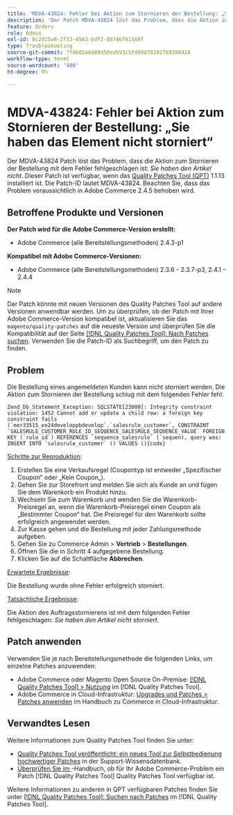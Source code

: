 ```yaml
---
title: 'MDVA-43824: Fehler bei Aktion zum Stornieren der Bestellung: „Sie haben das Element nicht storniert“'
description: 'Der Patch MDVA-43824 löst das Problem, dass die Aktion zum Stornieren der Bestellung mit folgendem Fehler fehlgeschlagen ist: * Sie haben den Artikel nicht storniert*. Dieser Patch ist verfügbar, wenn das [Quality Patches Tool (QPT)](https://experienceleague.adobe.com/de/docs/commerce-operations/tools/quality-patches-tool/quality-patches-tool-to-self-serve-quality-patches) 1.1.13 installiert ist. Die Patch-ID lautet MDVA-43824. Beachten Sie, dass das Problem voraussichtlich in Adobe Commerce 2.4.5 behoben wird.'
feature: Orders
role: Admin
exl-id: 8c2d15a0-2f53-4583-bdf2-86746f61160f
type: Troubleshooting
source-git-commit: 7fdb02a6d89d50ea593c5fd99d78101f89198424
workflow-type: tm+mt
source-wordcount: '480'
ht-degree: 0%

---
```


# MDVA-43824: Fehler bei Aktion zum Stornieren der Bestellung: „Sie haben das Element nicht storniert“

Der MDVA-43824 Patch löst das Problem, dass die Aktion zum Stornieren der Bestellung mit dem Fehler fehlgeschlagen ist: *Sie haben den Artikel nicht*. Dieser Patch ist verfügbar, wenn das [Quality Patches Tool (QPT)](https://experienceleague.adobe.com/de/docs/commerce-operations/tools/quality-patches-tool/quality-patches-tool-to-self-serve-quality-patches) 1.1.13 installiert ist. Die Patch-ID lautet MDVA-43824. Beachten Sie, dass das Problem voraussichtlich in Adobe Commerce 2.4.5 behoben wird.

## Betroffene Produkte und Versionen

**Der Patch wird für die Adobe Commerce-Version erstellt:**

* Adobe Commerce (alle Bereitstellungsmethoden) 2.4.3-p1

**Kompatibel mit Adobe Commerce-Versionen:**

* Adobe Commerce (alle Bereitstellungsmethoden) 2.3.6 - 2.3.7-p3, 2.4.1 - 2.4.4

>[!NOTE]
>
>Der Patch könnte mit neuen Versionen des Quality Patches Tool auf andere Versionen anwendbar werden. Um zu überprüfen, ob der Patch mit Ihrer Adobe Commerce-Version kompatibel ist, aktualisieren Sie das `magento/quality-patches` auf die neueste Version und überprüfen Sie die Kompatibilität auf der Seite [[!DNL Quality Patches Tool]: Nach Patches suchen](https://experienceleague.adobe.com/de/docs/commerce-operations/tools/quality-patches-tool/quality-patches-tool-to-self-serve-quality-patches). Verwenden Sie die Patch-ID als Suchbegriff, um den Patch zu finden.

## Problem

Die Bestellung eines angemeldeten Kunden kann nicht storniert werden. Die Aktion zum Stornieren der Bestellung schlug mit dem folgenden Fehler fehl:

```
Zend_Db_Statement_Exception: SQLSTATE[23000]: Integrity constraint violation: 1452 Cannot add or update a child row: a foreign key constraint fails (`mer33515_ee24developpbdevelop`.`salesrule_customer`, CONSTRAINT `SALESRULE_CUSTOMER_RULE_ID_SEQUENCE_SALESRULE_SEQUENCE_VALUE` FOREIGN KEY (`rule_id`) REFERENCES `sequence_salesrule` (`sequen), query was: INSERT INTO `salesrule_customer` () VALUES (){code}
```

<u>Schritte zur Reproduktion</u>:

1. Erstellen Sie eine Verkaufsregel (Coupontyp ist entweder „Spezifischer Coupon“ oder „Kein Coupon„).
1. Gehen Sie zur Storefront und melden Sie sich als Kunde an und fügen Sie dem Warenkorb ein Produkt hinzu.
1. Wechseln Sie zum Warenkorb und wenden Sie die Warenkorb-Preisregel an, wenn die Warenkorb-Preisregel einen Coupon als „Bestimmter Coupon“ hat. Die Preisregel für den Warenkorb sollte erfolgreich angewendet werden.
1. Zur Kasse gehen und die Bestellung mit jeder Zahlungsmethode aufgeben.
1. Gehen Sie zu Commerce Admin > **Vertrieb** > **Bestellungen**.
1. Öffnen Sie die in Schritt 4 aufgegebene Bestellung.
1. Klicken Sie auf die Schaltfläche **Abbrechen**.

<u>Erwartete Ergebnisse</u>:

Die Bestellung wurde ohne Fehler erfolgreich storniert.

<u>Tatsächliche Ergebnisse</u>:

Die Aktion des Auftragsstornierens ist mit dem folgenden Fehler fehlgeschlagen: *Sie haben den Artikel nicht storniert.*

## Patch anwenden

Verwenden Sie je nach Bereitstellungsmethode die folgenden Links, um einzelne Patches anzuwenden:

* Adobe Commerce oder Magento Open Source On-Premise: [[!DNL Quality Patches Tool] > Nutzung](/help/tools/quality-patches-tool/usage.md) im [!DNL Quality Patches Tool].
* Adobe Commerce in Cloud-Infrastruktur: [Upgrades und Patches > Patches anwenden](https://experienceleague.adobe.com/docs/commerce-cloud-service/user-guide/develop/upgrade/apply-patches.html?lang=de) im Handbuch zu Commerce in Cloud-Infrastruktur.

## Verwandtes Lesen

Weitere Informationen zum Quality Patches Tool finden Sie unter:

* [Quality Patches Tool veröffentlicht: ein neues Tool zur Selbstbedienung hochwertiger Patches](https://experienceleague.adobe.com/de/docs/commerce-operations/tools/quality-patches-tool/quality-patches-tool-to-self-serve-quality-patches) in der Support-Wissensdatenbank.
* [Überprüfen Sie im &#x200B;](/help/tools/quality-patches-tool/patches-available-in-qpt/check-patch-for-magento-issue-with-magento-quality-patches.md)-Handbuch, ob für Ihr Adobe Commerce-Problem ein Patch [!DNL Quality Patches Tool] Quality Patches Tool verfügbar ist.

Weitere Informationen zu anderen in QPT verfügbaren Patches finden Sie unter [[!DNL Quality Patches Tool]: Suchen nach Patches](https://experienceleague.adobe.com/tools/commerce-quality-patches/index.html?lang=de) im [!DNL Quality Patches Tool].
